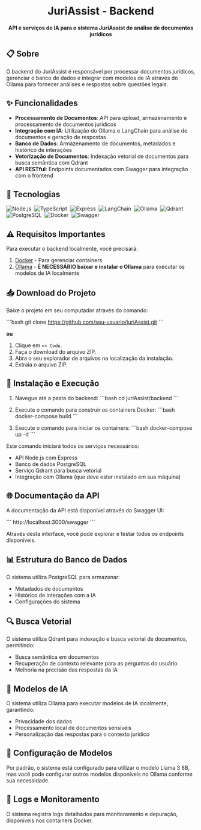 <h1 align="center">JuriAssist - Backend</h1>

<p align="center">
  <strong>API e serviços de IA para o sistema JuriAssist de análise de documentos jurídicos</strong>
</p>

## 📋 Sobre

O backend do JuriAssist é responsável por processar documentos jurídicos, gerenciar o banco de dados e integrar com modelos de IA através do Ollama para fornecer análises e respostas sobre questões legais.

## ✨ Funcionalidades

-   **Processamento de Documentos**: API para upload, armazenamento e processamento de documentos jurídicos
-   **Integração com IA**: Utilização do Ollama e LangChain para análise de documentos e geração de respostas
-   **Banco de Dados**: Armazenamento de documentos, metadados e histórico de interações
-   **Vetorização de Documentos**: Indexação vetorial de documentos para busca semântica com Qdrant
-   **API RESTful**: Endpoints documentados com Swagger para integração com o frontend

## 🚀 Tecnologias

![Node.js](https://img.shields.io/badge/Node.js-0D1117?style=for-the-badge&logo=node.js&logoColor=339933&labelColor=0D1117)&nbsp;
![TypeScript](https://img.shields.io/badge/TypeScript-0D1117?style=for-the-badge&logo=typescript&logoColor=3178C6&labelColor=0D1117)&nbsp;
![Express](https://img.shields.io/badge/Express-0D1117?style=for-the-badge&logo=express&logoColor=FFFFFF&labelColor=0D1117)&nbsp;
![LangChain](https://img.shields.io/badge/LangChain-0D1117?style=for-the-badge&logo=chainlink&logoColor=375BD2&labelColor=0D1117)&nbsp;
![Ollama](https://img.shields.io/badge/Ollama-0D1117?style=for-the-badge&logo=llama&logoColor=FFFFFF&labelColor=0D1117)&nbsp;
![Qdrant](https://img.shields.io/badge/Qdrant-0D1117?style=for-the-badge&logo=database&logoColor=FFFFFF&labelColor=0D1117)&nbsp;
![PostgreSQL](https://img.shields.io/badge/PostgreSQL-0D1117?style=for-the-badge&logo=postgresql&logoColor=4169E1&labelColor=0D1117)&nbsp;
![Docker](https://img.shields.io/badge/Docker-0D1117?style=for-the-badge&logo=docker&logoColor=2496ED&labelColor=0D1117)&nbsp;
![Swagger](https://img.shields.io/badge/Swagger-0D1117?style=for-the-badge&logo=swagger&logoColor=85EA2D&labelColor=0D1117)&nbsp;

## ⚠️ Requisitos Importantes

Para executar o backend localmente, você precisará:

1. [Docker](https://www.docker.com/products/docker-desktop/) - Para gerenciar containers
2. [Ollama](https://ollama.com) - **É NECESSÁRIO baixar e instalar o Ollama** para executar os modelos de IA localmente

## 📥 Download do Projeto

Baixe o projeto em seu computador através do comando:

\`\`\`bash
git clone https://github.com/seu-usuario/juriAssist.git
\`\`\`

**ou**

1. Clique em `<> Code`.
2. Faça o download do arquivo ZIP.
3. Abra o seu explorador de arquivos na localização da instalação.
4. Extraia o arquivo ZIP.

## 🔄 Instalação e Execução

1. Navegue até a pasta do backend:
   \`\`\`bash
   cd juriAssist/backend
   \`\`\`

2. Execute o comando para construir os containers Docker:
   \`\`\`bash
   docker-compose build
   \`\`\`

3. Execute o comando para iniciar os containers:
   \`\`\`bash
   docker-compose up -d
   \`\`\`

Este comando iniciará todos os serviços necessários:

-   API Node.js com Express
-   Banco de dados PostgreSQL
-   Serviço Qdrant para busca vetorial
-   Integração com Ollama (que deve estar instalado em sua máquina)

## 🌐 Documentação da API

A documentação da API está disponível através do Swagger UI:

\`\`\`
http://localhost:3000/swagger
\`\`\`

Através desta interface, você pode explorar e testar todos os endpoints disponíveis.

## 📊 Estrutura do Banco de Dados

O sistema utiliza PostgreSQL para armazenar:

-   Metadados de documentos
-   Histórico de interações com a IA
-   Configurações do sistema

## 🔍 Busca Vetorial

O sistema utiliza Qdrant para indexação e busca vetorial de documentos, permitindo:

-   Busca semântica em documentos
-   Recuperação de contexto relevante para as perguntas do usuário
-   Melhoria na precisão das respostas da IA

## 🤖 Modelos de IA

O sistema utiliza Ollama para executar modelos de IA localmente, garantindo:

-   Privacidade dos dados
-   Processamento local de documentos sensíveis
-   Personalização das respostas para o contexto jurídico

## 🔧 Configuração de Modelos

Por padrão, o sistema está configurado para utilizar o modelo Llama 3 8B, mas você pode configurar outros modelos disponíveis no Ollama conforme sua necessidade.

## 📝 Logs e Monitoramento

O sistema registra logs detalhados para monitoramento e depuração, disponíveis nos containers Docker.
